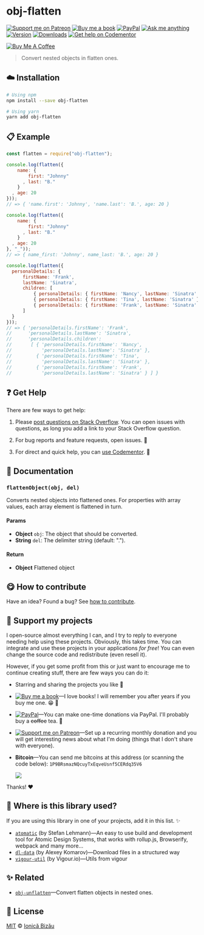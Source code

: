 <!-- Please do not edit this file. Edit the `blah` field in the `package.json` instead. If in doubt, open an issue. -->


# obj-flatten

 [![Support me on Patreon][badge_patreon]][patreon] [![Buy me a book][badge_amazon]][amazon] [![PayPal][badge_paypal_donate]][paypal-donations] [![Ask me anything](https://img.shields.io/badge/ask%20me-anything-1abc9c.svg)](https://github.com/IonicaBizau/ama) [![Version](https://img.shields.io/npm/v/obj-flatten.svg)](https://www.npmjs.com/package/obj-flatten) [![Downloads](https://img.shields.io/npm/dt/obj-flatten.svg)](https://www.npmjs.com/package/obj-flatten) [![Get help on Codementor](https://cdn.codementor.io/badges/get_help_github.svg)](https://www.codementor.io/johnnyb?utm_source=github&utm_medium=button&utm_term=johnnyb&utm_campaign=github)

<a href="https://www.buymeacoffee.com/H96WwChMy" target="_blank"><img src="https://www.buymeacoffee.com/assets/img/custom_images/yellow_img.png" alt="Buy Me A Coffee"></a>

> Convert nested objects in flatten ones.

## :cloud: Installation

```sh
# Using npm
npm install --save obj-flatten

# Using yarn
yarn add obj-flatten
```


## :clipboard: Example



```js
const flatten = require("obj-flatten");

console.log(flatten({
    name: {
        first: "Johnny"
      , last: "B."
    }
  , age: 20
}));
// => { 'name.first': 'Johnny', 'name.last': 'B.', age: 20 }

console.log(flatten({
    name: {
        first: "Johnny"
      , last: "B."
    }
  , age: 20
}, "_"));
// => { name_first: 'Johnny', name_last: 'B.', age: 20 }

console.log(flatten({
  personalDetails: {
      firstName: 'Frank',
      lastName: 'Sinatra',
      children: [
          { personalDetails: { firstName: 'Nancy', lastName: 'Sinatra' } },
          { personalDetails: { firstName: 'Tina', lastName: 'Sinatra' } },
          { personalDetails: { firstName: 'Frank', lastName: 'Sinatra' } }
      ]
  }
}));
// => { 'personalDetails.firstName': 'Frank',
//      'personalDetails.lastName': 'Sinatra',
//      'personalDetails.children':
//       [ { 'personalDetails.firstName': 'Nancy',
//           'personalDetails.lastName': 'Sinatra' },
//         { 'personalDetails.firstName': 'Tina',
//           'personalDetails.lastName': 'Sinatra' },
//         { 'personalDetails.firstName': 'Frank',
//           'personalDetails.lastName': 'Sinatra' } ] }
```



## :question: Get Help

There are few ways to get help:

 1. Please [post questions on Stack Overflow](https://stackoverflow.com/questions/ask). You can open issues with questions, as long you add a link to your Stack Overflow question.
 2. For bug reports and feature requests, open issues. :bug:

 3. For direct and quick help, you can [use Codementor](https://www.codementor.io/johnnyb). :rocket:



## :memo: Documentation


### `flattenObject(obj, del)`
Converts nested objects into flattened ones.
For properties with array values, each array element is flattened in turn.

#### Params

- **Object** `obj`: The object that should be converted.
- **String** `del`: The delimiter string (default: ".").

#### Return
- **Object** Flattened object



## :yum: How to contribute
Have an idea? Found a bug? See [how to contribute][contributing].


## :sparkling_heart: Support my projects

I open-source almost everything I can, and I try to reply to everyone needing help using these projects. Obviously,
this takes time. You can integrate and use these projects in your applications *for free*! You can even change the source code and redistribute (even resell it).

However, if you get some profit from this or just want to encourage me to continue creating stuff, there are few ways you can do it:


 - Starring and sharing the projects you like :rocket:
 - [![Buy me a book][badge_amazon]][amazon]—I love books! I will remember you after years if you buy me one. :grin: :book:
 - [![PayPal][badge_paypal]][paypal-donations]—You can make one-time donations via PayPal. I'll probably buy a ~~coffee~~ tea. :tea:
 - [![Support me on Patreon][badge_patreon]][patreon]—Set up a recurring monthly donation and you will get interesting news about what I'm doing (things that I don't share with everyone).
 - **Bitcoin**—You can send me bitcoins at this address (or scanning the code below): `1P9BRsmazNQcuyTxEqveUsnf5CERdq35V6`

    ![](https://i.imgur.com/z6OQI95.png)


Thanks! :heart:


## :dizzy: Where is this library used?
If you are using this library in one of your projects, add it in this list. :sparkles:


 - [`atomatic`](https://github.com/stefan-lehmann/atomatic#readme) (by Stefan Lehmann)—An easy to use build and development tool for Atomic Design Systems, that works with rollup.js, Browserify, webpack and many more...
 - [`dl-data`](https://npmjs.com/package/dl-data) (by Alexey Komarov)—Download files in a structured way
 - [`vigour-util`](https://github.com/vigour-io/util) (by Vigour.io)—Utils from vigour

## :sparkles: Related

 - [`obj-unflatten`](https://github.com/IonicaBizau/obj-unflatten#readme)—Convert flatten objects in nested ones.



## :scroll: License

[MIT][license] © [Ionică Bizău][website]


[badge_patreon]: https://ionicabizau.github.io/badges/patreon.svg
[badge_amazon]: https://ionicabizau.github.io/badges/amazon.svg
[badge_paypal]: https://ionicabizau.github.io/badges/paypal.svg
[badge_paypal_donate]: https://ionicabizau.github.io/badges/paypal_donate.svg

[patreon]: https://www.patreon.com/ionicabizau
[amazon]: http://amzn.eu/hRo9sIZ
[paypal-donations]: https://www.paypal.com/cgi-bin/webscr?cmd=_s-xclick&hosted_button_id=RVXDDLKKLQRJW

[license]: http://showalicense.com/?fullname=Ionic%C4%83%20Biz%C4%83u%20%3Cbizauionica%40gmail.com%3E%20(https%3A%2F%2Fionicabizau.net)&year=2016#license-mit
[website]: https://ionicabizau.net
[contributing]: /CONTRIBUTING.md
[docs]: /DOCUMENTATION.md
